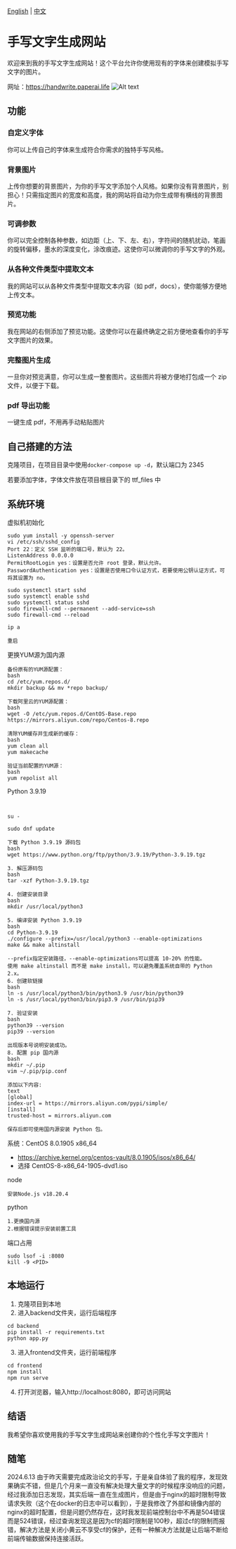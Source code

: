 [English](README_en.md) | [中文](README.md)

# 手写文字生成网站

欢迎来到我的手写文字生成网站！这个平台允许你使用现有的字体来创建模拟手写文字的图片。

网址：https://handwrite.paperai.life
![Alt text](image.png)

## 功能

### 自定义字体

你可以上传自己的字体来生成符合你需求的独特手写风格。

### 背景图片

上传你想要的背景图片，为你的手写文字添加个人风格。如果你没有背景图片，别担心！只需指定图片的宽度和高度，我的网站将自动为你生成带有横线的背景图片。

### 可调参数

你可以完全控制各种参数，如边距（上、下、左、右），字符间的随机扰动，笔画的旋转偏移，墨水的深度变化，涂改痕迹。这使你可以微调你的手写文字的外观。

### 从各种文件类型中提取文本

我的网站可以从各种文件类型中提取文本内容（如 pdf，docs），使你能够方便地上传文本。

### 预览功能

我在网站的右侧添加了预览功能。这使你可以在最终确定之前方便地查看你的手写文字图片的效果。

### 完整图片生成

一旦你对预览满意，你可以生成一整套图片。这些图片将被方便地打包成一个 zip 文件，以便于下载。

### pdf 导出功能

一键生成 pdf，不用再手动粘贴图片

## 自己搭建的方法

克隆项目，在项目目录中使用`docker-compose up -d`，默认端口为 2345

若要添加字体，字体文件放在项目根目录下的 ttf_files 中

## 系统环境
虚拟机初始化
```
sudo yum install -y openssh-server
vi /etc/ssh/sshd_config
Port 22：定义 SSH 监听的端口号，默认为 22。
ListenAddress 0.0.0.0
PermitRootLogin yes：设置是否允许 root 登录，默认允许。
PasswordAuthentication yes：设置是否使用口令认证方式，若要使用公钥认证方式，可将其设置为 no。

sudo systemctl start sshd
sudo systemctl enable sshd
sudo systemctl status sshd
sudo firewall-cmd --permanent --add-service=ssh
sudo firewall-cmd --reload

ip a

重启

```

更换YUM源为国内源
```
备份原有的YUM源配置：
bash
cd /etc/yum.repos.d/
mkdir backup && mv *repo backup/

下载阿里云的YUM源配置：
bash
wget -O /etc/yum.repos.d/CentOS-Base.repo https://mirrors.aliyun.com/repo/Centos-8.repo

清除YUM缓存并生成新的缓存：
bash
yum clean all
yum makecache

验证当前配置的YUM源：
bash
yum repolist all
```

Python 3.9.19
```shell


su -

sudo dnf update

下载 Python 3.9.19 源码包
bash
wget https://www.python.org/ftp/python/3.9.19/Python-3.9.19.tgz

3. 解压源码包
bash
tar -xzf Python-3.9.19.tgz

4. 创建安装目录
bash
mkdir /usr/local/python3

5. 编译安装 Python 3.9.19
bash
cd Python-3.9.19
./configure --prefix=/usr/local/python3 --enable-optimizations
make && make altinstall

--prefix指定安装路径，--enable-optimizations可以提高 10-20% 的性能。
使用 make altinstall 而不是 make install，可以避免覆盖系统自带的 Python 2.x。
6. 创建软链接
bash
ln -s /usr/local/python3/bin/python3.9 /usr/bin/python39
ln -s /usr/local/python3/bin/pip3.9 /usr/bin/pip39

7. 验证安装
bash
python39 --version
pip39 --version

出现版本号说明安装成功。
8. 配置 pip 国内源
bash
mkdir ~/.pip
vim ~/.pip/pip.conf

添加以下内容:
text
[global]
index-url = https://mirrors.aliyun.com/pypi/simple/
[install]
trusted-host = mirrors.aliyun.com

保存后即可使用国内源安装 Python 包。
```
系统：CentOS 8.0.1905 x86_64
- https://archive.kernel.org/centos-vault/8.0.1905/isos/x86_64/
- 选择 CentOS-8-x86_64-1905-dvd1.iso

node
```
安装Node.js v18.20.4
```
python
```
1.更换国内源
2.根据错误提示安装前置工具
```

端口占用
```
sudo lsof -i :8080
kill -9 <PID>
```

## 本地运行
1. 克隆项目到本地
2. 进入backend文件夹，运行后端程序
```shell
cd backend
pip install -r requirements.txt
python app.py
```
3. 进入frontend文件夹，运行前端程序
```shell
cd frontend
npm install
npm run serve
```
4. 打开浏览器，输入http://localhost:8080，即可访问网站

## 结语

我希望你喜欢使用我的手写文字生成网站来创建你的个性化手写文字图片！

## 随笔
2024.6.13 由于昨天需要完成政治论文的手写，于是亲自体验了我的程序，发现效果确实不错，但是几个月来一直没有解决处理大量文字的时候程序没响应的问题，经过我添加日志发现，其实后端一直在生成图片，但是由于nginx的超时限制导致请求失败（这个在docker的日志中可以看到），于是我修改了外部和镜像内部的nginx的超时配置，但是问题仍然存在，这时我发现前端控制台中不再是504错误而是524错误，经过查询发现这是因为cf的超时限制是100秒，超过cf的限制而报错，解决方法是关闭小黄云不享受cf的保护，还有一种解决方法就是让后端不断给前端传输数据保持连接活跃。
